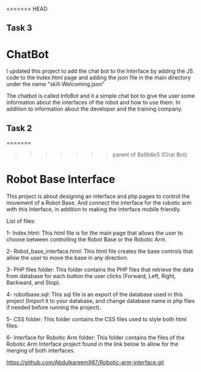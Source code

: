 <<<<<<< HEAD
## Task 3 

# ChatBot

I updated this project to add the chat bot to the Interface by adding the JS code to the Index.html page and adding the json file in the main directory under the name "skill-Welcoming.json"

The chatbot is called InfoBot and it a simple chat bot to give the user some information about the interfaces of the robot and how to use them. In addition to information about the developer and the training company.



## Task 2 
=======
>>>>>>> parent of 8a9b6e5 (Chat Bot)
# Robot Base Interface

This project is about designing an interface and php pages to control the movement of a Robot Base. And connect the interface for the robotic arm with this Interface, in addition to making the interface mobile friendly.

List of files:

1- Index.html: This html file is for the main page that allows the user to choose between controlling the Robot Base or the Robotic Arm.

2- Robot_base_interface.html: This html file creates the base controls that allow the user to move the base in any direction.

3- PHP files folder: This folder contains the PHP files that retrieve the data from database for each button the user clicks (Forward, Left, Right, Backward, and Stop).

4- robotbase.sql: This sql file is an export of the database used in this project (Import it to your database, and change database name in php files if needed before running the project).

5- CSS folder: This folder contains the CSS files used to style both html files.

6- Interface for Robotic Arm folder: This folder contains the files of the Robotic Arm Interface project found in the link below to allow for the merging of both interfaces.

https://github.com/Abdulkareem987/Robotic-arm-interface.git
